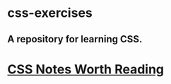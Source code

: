 # css-exercises

## A repository for learning CSS.

# [CSS Notes Worth Reading](https://github.com/marcocollander/css-exercises/blob/main/css-notes.md)
